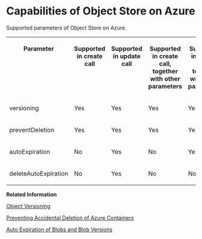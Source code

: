 <!-- loio644df4fec0ca491482056e0a8db21e03 -->

# Capabilities of Object Store on Azure

Supported parameters of Object Store on Azure.




<table>
<tr>
<th valign="top">

Parameter

</th>
<th valign="top">

Supported in create call

</th>
<th valign="top">

Supported in update call

</th>
<th valign="top">

Supported in create call, together with other parameters

</th>
<th valign="top">

Supported in update call, together with other parameters

</th>
</tr>
<tr>
<td valign="top">

versioning

</td>
<td valign="top">

Yes

</td>
<td valign="top">

Yes

</td>
<td valign="top">

Yes

</td>
<td valign="top">

Yes

</td>
</tr>
<tr>
<td valign="top">

preventDeletion

</td>
<td valign="top">

Yes

</td>
<td valign="top">

Yes

</td>
<td valign="top">

Yes

</td>
<td valign="top">

Yes

</td>
</tr>
<tr>
<td valign="top">

autoExpiration

</td>
<td valign="top">

No

</td>
<td valign="top">

Yes

</td>
<td valign="top">

No

</td>
<td valign="top">

Yes

</td>
</tr>
<tr>
<td valign="top">

deleteAutoExpiration

</td>
<td valign="top">

No

</td>
<td valign="top">

Yes

</td>
<td valign="top">

No

</td>
<td valign="top">

No

</td>
</tr>
</table>

**Related Information**  


[Object Versioning](object-versioning-7c0f704.md "For instances created on the Zone Redundant Storage (ZRS) storage class, the Object Store service has a built-in capability that allows object (blob) versioning on Azure-based landscapes. Blob versioning is a feature provided by Azure.")

[Preventing Accidental Deletion of Azure Containers](preventing-accidental-deletion-of-azure-containers-67e5ba7.md "")

[Auto Expiration of Blobs and Blob Versions](auto-expiration-of-blobs-and-blob-versions-4162969.md "You can set certain rules to delete objects when you want to avoid manual clean-up of objects or reduce storage cost.")

